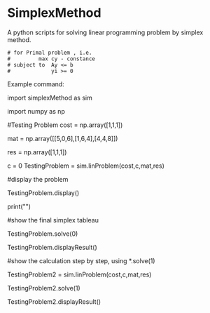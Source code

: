 # SimplexMethod
A python scripts for solving linear programming problem by simplex method.

    # for Primal problem , i.e.
    #         max cy - constance
    # subject to  Ay <= b
    #             yi >= 0
    
Example command:

import simplexMethod as sim

import numpy as np

#Testing Problem
cost = np.array([1,1,1])

mat = np.array([[5,0,6],[1,6,4],[4,4,8]])

res = np.array([1,1,1])

c = 0
TestingProblem = sim.linProblem(cost,c,mat,res)


#display the problem

TestingProblem.display()

print("")

#show the final simplex tableau

TestingProblem.solve(0)

TestingProblem.displayResult()


#show the calculation step by step, using *.solve(1)

TestingProblem2 = sim.linProblem(cost,c,mat,res)

TestingProblem2.solve(1)

TestingProblem2.displayResult()

